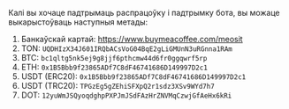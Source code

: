 Калі вы хочаце падтрымаць распрацоўку і падтрымку бота, вы можаце выкарыстоўваць наступныя метады:

1. Банкаўскай картай: https://www.buymeacoffee.com/meosit
2. TON: `UQDHIzX34J601IRQbACsVoG04BqE2gLiGMUnN3uRGnna1RAm`
3. BTC: `bc1qltg5nk5ej9g8jjf6pthcmw44d6fr0ggqwrf5rp`
4. ETH: `0x1B5Bbb9f23865ADf7C8dF46741686D149997D2c1`
5. USDT (ERC20): `0x1B5Bbb9f23865ADf7C8dF46741686D149997D2c1`
6. USDT (TRC20): `TPGzEg5gZEhiSFXpQ2r1sdz3XSv9WYd7h7`
7. DOT: `12yuWmJSQyoqdghpPXPJmJSdFAzHrZNVMqCzwjGfAeHx6kRi`